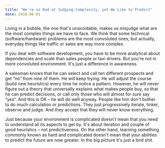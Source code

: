 ```yaml
---
title: "We're so Bad at Judging Complexity, yet We Like to Predict"
date: 2018-06-01
---
```


Living in a bubble, the one that's unavoidable, makes us misjudge what are
the most complex things we have to face.
We think that some technical (software/hardware) problems are
the most convoluted ones, but actually, everyday things like traffic or sales are way more complex.

<!--more-->

If you deal with software development, you have to be more analytical about dependencies and scale than sales people or taxi drivers. But you're not in more convoluted environment. It's just a difference in awareness.

A salesman knows that he can select and call ten
different prospects and get “no” from nine of them. He will keep trying. He will
adjust the course (build new heuristics) every time he notice a pattern.
However, he will never figure
out a theory that universally explains what makes people buy, so that he
can predict decisions, or call only those who will almost for sure say “yes”.
And this is OK – he will do well anyway.
People like him don't bother to do much calculation or predictions.
They just progressively iterate, tinker, observe and judge.
And they accept that they will never know everything.

Just because your environment is complicated doesn't mean that you need to
understand all its aspects to get by.
It's about iteration and couple of good heuristics – not predictiveness.
On the other hand, learning something commonly known as
hard and complicated doesn't mean that your abilities to predict the future are now greater.
In the big picture it's just a bird shit.